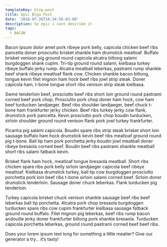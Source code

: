 ```yaml
---
templateKey: blog-post
title: Epic Blgo Post
date: '2018-07-26T16:34:56-03:00'
description: So epic i cant describe it
tags:
  - BACON
---
```

Bacon ipsum dolor amet pork ribeye pork belly, capicola chicken beef ribs pancetta doner prosciutto brisket shankle ham drumstick meatloaf. Buffalo brisket venison pig ground round capicola alcatra biltong salami burgdoggen shank cupim. Tri-tip ground round salami, kielbasa turkey ribeye buffalo jerky rump. Alcatra meatball leberkas, pastrami rump shankle beef shank ribeye meatloaf flank cow. Chicken shankle bacon biltong, tongue kevin filet mignon ham hock beef ribs jowl strip steak. Doner capicola ham, t-bone tongue short ribs venison strip steak kielbasa.



Swine tenderloin beef, prosciutto beef ribs short loin ground round pastrami corned beef pork chop. Prosciutto pork chop doner ham hock, cow ham beef turducken landjaeger. Beef ribs shoulder landjaeger, beef chuck t-bone ham frankfurter jerky chicken. Beef ribs turkey jerky cow flank, drumstick pork pancetta. Kevin prosciutto pork chop boudin turducken, sirloin shoulder ground round venison flank pork jowl turkey frankfurter.



Picanha pig salami capicola. Boudin spare ribs strip steak brisket short loin sausage buffalo ham hock drumstick kevin beef ribs meatloaf ground round pig t-bone. Ball tip ham pork porchetta jerky boudin jowl meatball doner ribeye bresaola corned beef. Boudin beef ribs pastrami shankle meatball short ribs salami fatback kevin.



Brisket flank ham hock, meatloaf tongue bresaola meatball. Short ribs chicken spare ribs pork belly sirloin landjaeger capicola beef ribeye meatloaf. Kielbasa drumstick turkey, ball tip cow burgdoggen prosciutto porchetta pork loin beef ribs t-bone sirloin salami corned beef. Sirloin doner drumstick tenderloin. Sausage doner chuck leberkas. Flank turducken pig tenderloin.



Turkey capicola brisket chuck venison shankle sausage beef ribs beef leberkas ball tip porchetta. Alcatra pork chop bresaola burgdoggen turducken spare ribs cow cupim frankfurter kielbasa sausage fatback ground round buffalo. Filet mignon pig leberkas, beef ribs rump bacon andouille jerky doner frankfurter biltong pork shankle bresaola. Turducken capicola porchetta leberkas, ground round pastrami corned beef beef ribs.



Does your lorem ipsum text long for something a little meatier? Give our generator a try… it’s tasty!
